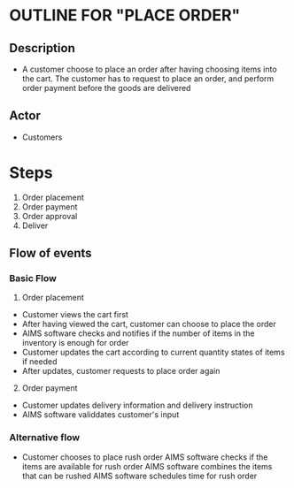 # OUTLINE FOR "PLACE ORDER"
## Description
* A customer choose to place an order after having choosing items into the cart. The customer has to request to place an order, and perform order payment before the goods are delivered
## Actor
* Customers
# Steps
1. Order placement
2. Order payment
3. Order approval
4. Deliver
## Flow of events
### Basic Flow
1. Order placement
* Customer views the cart first
* After having viewed the cart, customer can choose to place the order
* AIMS software checks and notifies if the number of items in the inventory is enough for order
* Customer updates the cart according to current quantity states of items if needed
* After updates, customer requests to place order again
2. Order payment
* Customer updates delivery information and delivery instruction
* AIMS software validdates customer's input
### Alternative flow
* Customer chooses to place rush order
AIMS software checks if the items are available for rush order
AIMS software combines the items that can be rushed 
AIMS software schedules time for rush order